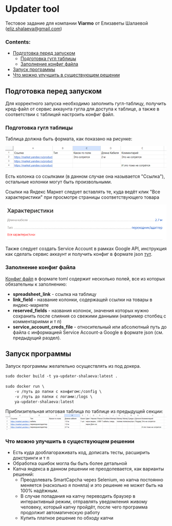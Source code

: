 # Updater tool

Тестовое задание для компании **Viarmo** 
от Елизаветы Шалаевой (eliz.shalaeva@gmail.com)  

### Contents:

 - [Подготовка перед запуском](#Подготовка-перед-запуском)
   - [Подготовка гугл таблицы](#Подготовка-гугл-таблицы)
   - [Заполнение конфиг файла](#Заполнение-конфиг-файла)
 - [Запуск программы](#Запуск-программы)
-  [Что можно улучшить в существующем решении](#Что-можно-улучшить-в-существующем-решении)



## Подготовка перед запуском
Для корректного запуска необходимо заполнить гугл-таблицу, получить кред-файл от сервис аккаунта гугла
для доступа к таблице, а также в соответствии с таблицей настроить конфиг файл. 

### Подготовка гугл таблицы 
Таблица должна быть формата, как показано на рисунке:


![img.png](spreadsheet-example.png)

Есть колонка со ссылками (в данном случае она называется "Ссылка"), остальные колонки могут быть произвольными.


Ссылки на Яндекс Маркет следует вставлять те, куда ведёт клик "Все характеристики" при просмотре страницы соответствующего товара 


![img_1.png](yamarket-page-example.png)

Также следует создать Service Account в рамках Google API, инструкция как сделать сервис аккаунт и получить конфиг в формате json 
[тут](https://developers.google.com/workspace/guides/get-started).


### Заполнение конфиг файла

[Конфиг файл](config/config.toml) в формате toml содержит несколько полей, все из которых обязательны к заполнению:

- **spreadsheet_link** - ссылка на таблицу
- **link_field** - название колонки, содержащей ссылки на товары в яндекс-маркете
- **reserved_fields** - названия колонок, значения которых нужно сохранить после слияния со свежими данными (например столбец с комментариями и т п)
- **service_account_creds_file** - относительный или абсолютный путь до файла с информацией Service Account-а Google в формате json (см. предыдущий раздел).

## Запуск программы

Запуск программы желательно осуществлять из под докера.


````
sudo docker build -t ya-updater-shalaeva:latest .

sudo docker run \
    -v /путь до папки с конфигом:/config \
    -v /путь до папки с логами:/logs \
    ya-updater-shalaeva:latest
````

Приблизительная итоговая таблица по таблице из предыдущей секции:
![img.png](example-result.png)

### Что можно улучшить в существующем решении 

- Есть куда дооблагораживать код, дописать тесты, расширить докстринги и т п
- Обработка ошибок могла бы быть более детальной
- Капча яндекса в данном решении не преодолевается, как варианты решений:
  - Преодолевать SmartCapcha через Selenium, но капча постоянно меняется (насколько я поняла) и это решение не может быть на 100% надёжным.
  - В случае попадания на капчу переводить браузер в интерактивный режим, отправлять уведомления живому человеку, который капчу пройдёт, после чего программа продолжит автоматическую работу
  - Купить платное решение по обходу капчи

